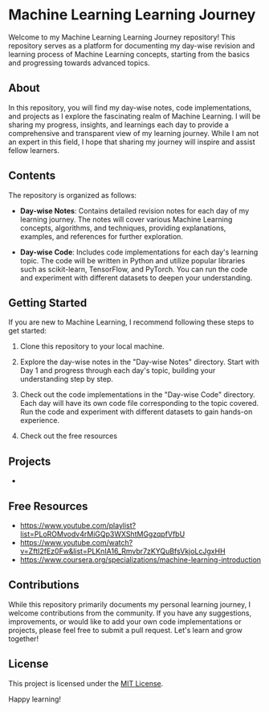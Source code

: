 
# Machine Learning Learning Journey

Welcome to my Machine Learning Learning Journey repository! This repository serves as a platform for documenting my day-wise revision and learning process of Machine Learning concepts, starting from the basics and progressing towards advanced topics.

## About
In this repository, you will find my day-wise notes, code implementations, and projects as I explore the fascinating realm of Machine Learning. I will be sharing my progress, insights, and learnings each day to provide a comprehensive and transparent view of my learning journey. While I am not an expert in this field, I hope that sharing my journey will inspire and assist fellow learners.

## Contents
The repository is organized as follows:

- **Day-wise Notes**: Contains detailed revision notes for each day of my learning journey. The notes will cover various Machine Learning concepts, algorithms, and techniques, providing explanations, examples, and references for further exploration.

- **Day-wise Code**: Includes code implementations for each day's learning topic. The code will be written in Python and utilize popular libraries such as scikit-learn, TensorFlow, and PyTorch. You can run the code and experiment with different datasets to deepen your understanding.

## Getting Started
If you are new to Machine Learning, I recommend following these steps to get started:

1. Clone this repository to your local machine.
2. Explore the day-wise notes in the "Day-wise Notes" directory. Start with Day 1 and progress through each day's topic, building your understanding step by step.

3. Check out the code implementations in the "Day-wise Code" directory. Each day will have its own code file corresponding to the topic covered. Run the code and experiment with different datasets to gain hands-on experience.


5. Check out the free resources
## Projects
- 
## Free Resources
- https://www.youtube.com/playlist?list=PLoROMvodv4rMiGQp3WXShtMGgzqpfVfbU
- https://www.youtube.com/watch?v=ZftI2fEz0Fw&list=PLKnIA16_Rmvbr7zKYQuBfsVkjoLcJgxHH
- https://www.coursera.org/specializations/machine-learning-introduction
## Contributions
While this repository primarily documents my personal learning journey, I welcome contributions from the community. If you have any suggestions, improvements, or would like to add your own code implementations or projects, please feel free to submit a pull request. Let's learn and grow together!

## License
This project is licensed under the [MIT License](LICENSE).

Happy learning!

